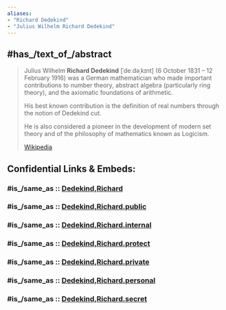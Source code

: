 ```yaml
---
aliases:
- "Richard Dedekind"
- "Julius Wilhelm Richard Dedekind"
---
```


## #has_/text_of_/abstract 

> Julius Wilhelm **Richard Dedekind** [ˈdeːdəˌkɪnt] (6 October 1831 – 12 February 1916) 
> was a German mathematician who made important contributions to number theory, 
> abstract algebra (particularly ring theory), and the axiomatic foundations of arithmetic. 
> 
> His best known contribution is the definition of real numbers 
> through the notion of Dedekind cut. 
> 
> He is also considered a pioneer in the development of modern set theory 
> and of the philosophy of mathematics known as Logicism.
>
> [Wikipedia](https://en.wikipedia.org/wiki/Richard%20Dedekind)


## Confidential Links & Embeds: 

### #is_/same_as :: [Dedekind,Richard](/_Standards/Mathematics/Mathematician/Dedekind,Richard.md) 

### #is_/same_as :: [Dedekind,Richard.public](/_public/Mathematics/Mathematician/Dedekind,Richard.public.md) 

### #is_/same_as :: [Dedekind,Richard.internal](/_internal/Mathematics/Mathematician/Dedekind,Richard.internal.md) 

### #is_/same_as :: [Dedekind,Richard.protect](/_protect/Mathematics/Mathematician/Dedekind,Richard.protect.md) 

### #is_/same_as :: [Dedekind,Richard.private](/_private/Mathematics/Mathematician/Dedekind,Richard.private.md) 

### #is_/same_as :: [Dedekind,Richard.personal](/_personal/Mathematics/Mathematician/Dedekind,Richard.personal.md) 

### #is_/same_as :: [Dedekind,Richard.secret](/_secret/Mathematics/Mathematician/Dedekind,Richard.secret.md)


